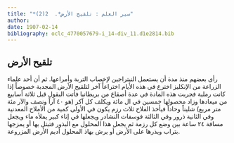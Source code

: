 ```yaml
---
title: "*سير العلم : تلقيح الأرض*.  2(2)"
author: 
date: 1907-02-14
bibliography: oclc_4770057679-i_14-div_11.d1e2814.bib
---
```




##  تلقيح الأرض 


 رأى بعضهم منذ مدة أن يستعمل النيتراجين لإخصاب التربة وأمراعها. ثم أن  أحد  علماء الزراعة من الإنكليز اخترع في هذه الأيام اختراعاً آخر لتلقيح الأرض المجدبة خصوصاً إذا كانت رملية فجربت هذه المادة في عدة أصقاع من بريطانيا فأتت البقول قبل  ثلاثة  أسابيع من ميعادها وزاد محصولها  خمسين  في ال  مائة  ويكلف كل آكر (هو  ٤٠  آراً ونصف والآر  مئة  متر مربع) شليناً وحاداً فيأخذ الفلاح  ثلاث  رزم يكون في الأولى كمية من الأملاح المعدنية وفي الثانية ذرور وفي الثالثة فوسفات النشادر ويجعلها في إناء كبير يملأه ماء ويجعل مسافة  ٢٤  ساعة بين وضع كل رزمة ثم يجعل هذا المحلول مع البذور فتبتل بها أو يمزجها بتراب ويذرها على الأرض أو يرش بهاذ المحلول أديم الأرض المزروعة. 
